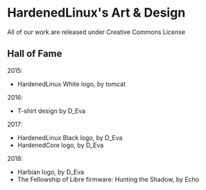 # HardenedLinux's Art & Design

All of our work are released under Creative Commons License

## Hall of Fame

2015:

  * HardenedLinux White logo, by tomcat

2016:

  * T-shirt design by D_Eva

2017:

  * HardenedLinux Black logo, by D_Eva
  * HardenedCore logo, by D_Eva

2018:

  * Harbian logo, by D_Eva
  * The Fellowship of Libre firmware: Hunting the Shadow, by Echo
